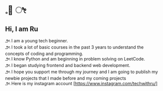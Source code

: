 # 𓈒🐇 ೀ
## Hi, I am Ru
౨ৎ I am a young tech beginner.<br/>
౨ৎ I took a lot of basic courses in the past 3 years to understand the concepts of coding and programming. <br>
౨ৎ I know Python and am beginning in problem solving on LeetCode. <br>
౨ৎ I began studying frontend and backend web development. <br>
౨ৎ I hope you support me through my journey and I am going to publish my newbie projects that I made before and my coming projects <br>
౨ৎ Here is my instagram account [https://www.instagram.com/techwithru/]
